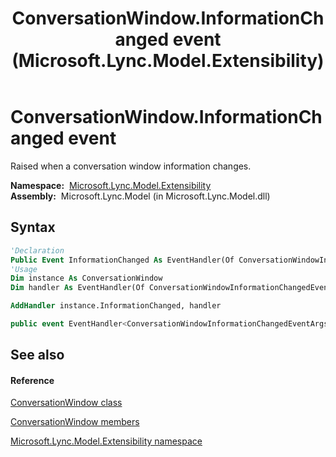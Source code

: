 ﻿---
title: ConversationWindow.InformationChanged event (Microsoft.Lync.Model.Extensibility)
TOCTitle: InformationChanged event
ms:assetid: E:Microsoft.Lync.Model.Extensibility.ConversationWindow.InformationChanged_DI_3_UC_OCS14MrefLyncWPF
ms:mtpsurl: https://msdn.microsoft.com/en-us/library/microsoft.lync.model.extensibility.conversationwindow.informationchanged_di_3_uc_ocs14mreflyncwpf(v=office.15)
ms:contentKeyID: 48589957
ms.date: 07/28/2014
mtps_version: v=office.15
f1_keywords:
- Microsoft.Lync.Model.Extensibility.ConversationWindow.InformationChanged
dev_langs:
- CSharp
- JScript
- VB
- other
---

# ConversationWindow.InformationChanged event

Raised when a conversation window information changes.

**Namespace:**  [Microsoft.Lync.Model.Extensibility](microsoft-lync-model-extensibility-namespace_2.md)  
**Assembly:**  Microsoft.Lync.Model (in Microsoft.Lync.Model.dll)

## Syntax

``` vb
'Declaration
Public Event InformationChanged As EventHandler(Of ConversationWindowInformationChangedEventArgs)
'Usage
Dim instance As ConversationWindow
Dim handler As EventHandler(Of ConversationWindowInformationChangedEventArgs)

AddHandler instance.InformationChanged, handler
```

``` csharp
public event EventHandler<ConversationWindowInformationChangedEventArgs> InformationChanged
```

## See also

#### Reference

[ConversationWindow class](conversationwindow-class-microsoft-lync-model-extensibility_2.md)

[ConversationWindow members](conversationwindow-members-microsoft-lync-model-extensibility_2.md)

[Microsoft.Lync.Model.Extensibility namespace](microsoft-lync-model-extensibility-namespace_2.md)

